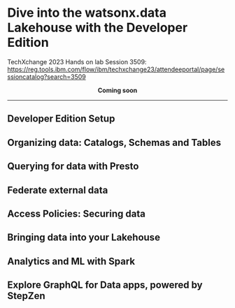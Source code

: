 

# Dive into the watsonx.data Lakehouse with the Developer Edition



TechXchange 2023 Hands on lab Session 3509:  https://reg.tools.ibm.com/flow/ibm/techxchange23/attendeeportal/page/sessioncatalog?search=3509


<CENTER>
<B>Coming soon</B>
</CENTER>


---


## Developer Edition Setup

## Organizing data: Catalogs, Schemas and Tables 

## Querying for data with Presto

## Federate external data

## Access Policies: Securing data

## Bringing data into your Lakehouse

## Analytics and ML with Spark

## Explore GraphQL for Data apps, powered by StepZen



